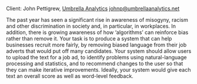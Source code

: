 Client: John Pettigrew, [Umbrella
Analytics](Umbrella_Analytics "wikilink")
<johnp@umbrellaanalytics.net>

The past year has seen a significant rise in awareness of misogyny,
racism and other discrimination in society and, in particular, in
workplaces. In addition, there is growing awareness of how ‘algorithms’
can reinforce bias rather than remove it. Your task is to produce a
system that can help businesses recruit more fairly, by removing biased
language from their job adverts that would put off many candidates. Your
system should allow users to upload the text for a job ad, to identify
problems using natural-language processing and statistics, and to
recommend changes to the user so that they can make iterative
improvements. Ideally, your system would give each text an overall score
as well as word-level feedback.